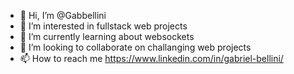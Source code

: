 - 👋 Hi, I’m @Gabbellini
- 👀 I’m interested in fullstack web projects 
- 🌱 I’m currently learning about websockets
- 💞️ I’m looking to collaborate on challanging web projects
- 📫 How to reach me https://www.linkedin.com/in/gabriel-bellini/

<!---
Gabbellini/Gabbellini is a ✨ special ✨ repository because its `README.md` (this file) appears on your GitHub profile.
You can click the Preview link to take a look at your changes.
--->
